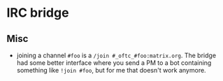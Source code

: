 # IRC bridge

## Misc

* joining a channel `#foo` is a `/join #_oftc_#foo:matrix.org`. The bridge had some better interface where you send a PM to a bot containing something like `!join #foo`, but for me that doesn't work anymore.

